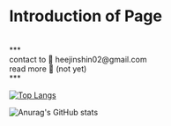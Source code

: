 
<h1 align> Introduction of Page </h1> <br>
*** <br>
contact to 📨 heejinshin02@gmail.com <br>
read more 👩 (not yet) <br>
***

[![Top Langs](https://github-readme-stats.vercel.app/api/top-langs/?username=heejinshin)](https://github.com/anuraghazra/github-readme-stats)





![Anurag's GitHub stats](https://github-readme-stats.vercel.app/api?username=heejinshin&show_icons=true&theme=cobalt)


<!--
**heejinshin/heejinshin** is a ✨ _special_ ✨ repository because its `README.md` (this file) appears on your GitHub profile.

Here are some ideas to get you started:

- 🔭 I’m currently working on ...
- 🌱 I’m currently learning ...
- 👯 I’m looking to collaborate on ...
- 🤔 I’m looking for help with ...
- 💬 Ask me about ...
- 📫 How to reach me: ...
- 😄 Pronouns: ...
- ⚡ Fun fact: ...
-->
